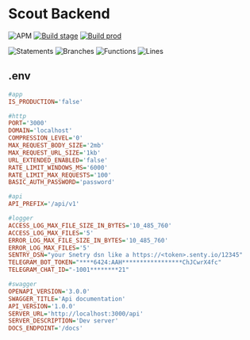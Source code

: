 # Scout Backend
![APM](https://img.shields.io/apm/l/vim-mode) [![Build stage](https://github.com/m-valkov/scout-backend/actions/workflows/stage.yaml/badge.svg?branch=dev)](https://github.com/m-valkov/scout-backend/actions/workflows/stage.yaml) [![Build prod](https://github.com/m-valkov/scout-backend/actions/workflows/production.yaml/badge.svg?branch=master)](https://github.com/m-valkov/scout-backend/actions/workflows/production.yaml)

![Statements](https://img.shields.io/badge/statements-95.76%25-brightgreen.svg?style=flat) ![Branches](https://img.shields.io/badge/branches-83.58%25-yellow.svg?style=flat) ![Functions](https://img.shields.io/badge/functions-100%25-brightgreen.svg?style=flat) ![Lines](https://img.shields.io/badge/lines-95.62%25-brightgreen.svg?style=flat)
## .env
```ini
#app
IS_PRODUCTION='false'

#http
PORT='3000'
DOMAIN='localhost'
COMPRESSION_LEVEL='0'
MAX_REQUEST_BODY_SIZE='2mb'
MAX_REQUEST_URL_SIZE='1kb'
URL_EXTENDED_ENABLED='false'
RATE_LIMIT_WINDOWS_MS='6000'
RATE_LIMIT_MAX_REQUESTS='100'
BASIC_AUTH_PASSWORD='password'

#api
API_PREFIX='/api/v1'

#logger
ACCESS_LOG_MAX_FILE_SIZE_IN_BYTES='10_485_760'
ACCESS_LOG_MAX_FILES='5'
ERROR_LOG_MAX_FILE_SIZE_IN_BYTES='10_485_760'
ERROR_LOG_MAX_FILES='5'
SENTRY_DSN="your Snetry dsn like a https://<token>.senty.io/12345"
TELEGRAM_BOT_TOKEN="****6424:AAH*****************ChJCwrX4fc"
TELEGRAM_CHAT_ID="-1001********21"

#swagger
OPENAPI_VERSION='3.0.0'
SWAGGER_TITLE='Api documentation'
API_VERSION='1.0.0'
SERVER_URL='http://localhost:3000/api'
SERVER_DESCRIPTION='Dev server'
DOCS_ENDPOINT='/docs'
```
